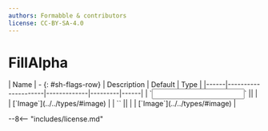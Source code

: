 ```yaml
---
authors: Formabble & contributors
license: CC-BY-SA-4.0
---
```



# FillAlpha

<div class="sh-parameters" markdown="1">
| Name | - {: #sh-flags-row} | Description | Default | Type |
|------|---------------------|-------------|---------|------|
| `<input>` || | | [`Image`](../../types/#image) |
| `<output>` || | | [`Image`](../../types/#image) |

</div>



--8<-- "includes/license.md"

